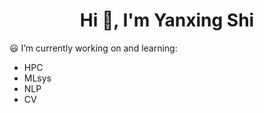<h1 align="center">Hi 👋, I'm Yanxing Shi</h1>

😃 I’m currently working on and learning:
- HPC
- MLsys
- NLP
- CV
